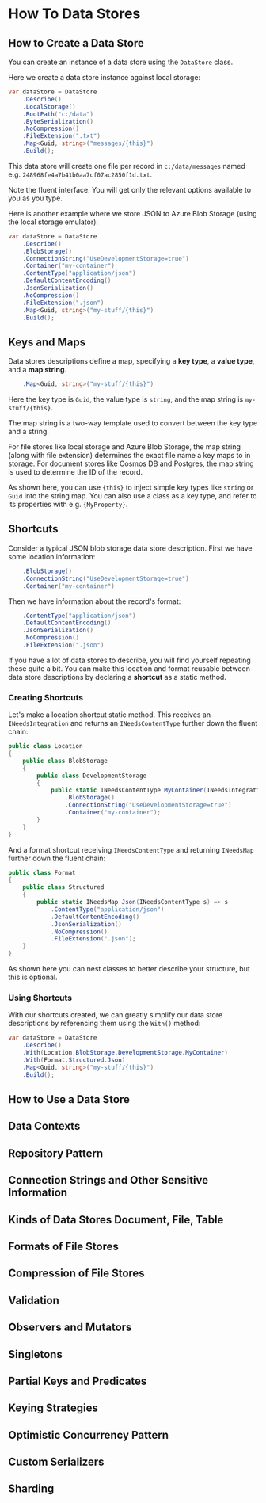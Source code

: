# How To Data Stores

## How to Create a Data Store

You can create an instance of a data store using the `DataStore` class. 

Here we create a data store instance against local storage:

```csharp
var dataStore = DataStore
    .Describe()
    .LocalStorage()
    .RootPath("c:/data")
    .ByteSerialization()
    .NoCompression()
    .FileExtension(".txt")
    .Map<Guid, string>("messages/{this}")
    .Build();
```

This data store will create one file per record in `c:/data/messages` named e.g. `248968fe4a7b41b0aa7cf07ac2850f1d.txt`.

Note the fluent interface. You will get only the relevant options available to you as you type.

Here is another example where we store JSON to Azure Blob Storage (using the local storage emulator):

```csharp
var dataStore = DataStore
    .Describe()
    .BlobStorage()
    .ConnectionString("UseDevelopmentStorage=true")
    .Container("my-container")
    .ContentType("application/json")
    .DefaultContentEncoding()
    .JsonSerialization()
    .NoCompression()
    .FileExtension(".json")
    .Map<Guid, string>("my-stuff/{this}")
    .Build();
```

## Keys and Maps

Data stores descriptions define a map, specifying a **key type**, a **value type**, and a **map string**. 

```csharp
    .Map<Guid, string>("my-stuff/{this}")
```

Here the key type is `Guid`, the value type is `string`, and the map string is `my-stuff/{this}`.

The map string is a two-way template used to convert between the key type and a string. 

For file stores like local storage and Azure Blob Storage, the map string (along with file extension)  determines the exact file name a key maps to in storage. For document stores like Cosmos DB and Postgres, the map string is used to determine the ID of the record.

As shown here, you can use `{this}` to inject simple key types like `string` or `Guid` into the string map. You can also use a class as a key type, and refer to its properties with e.g. `{MyProperty}`.

## Shortcuts

Consider a typical JSON blob storage data store description. First we have some location information:

```csharp
    .BlobStorage()
    .ConnectionString("UseDevelopmentStorage=true")
    .Container("my-container")
```

Then we have information about the record's format:

```csharp
    .ContentType("application/json")
    .DefaultContentEncoding()
    .JsonSerialization()
    .NoCompression()
    .FileExtension(".json")
```

If you have a lot of data stores to describe, you will find yourself repeating these quite a bit. You can make this location and format reusable between data store descriptions by declaring a **shortcut** as a static method. 

### Creating Shortcuts

Let's make a location shortcut static method. This receives an `INeedsIntegration` and returns an `INeedsContentType` further down the fluent chain:

```csharp
public class Location
{
    public class BlobStorage
    {
        public class DevelopmentStorage
        {
            public static INeedsContentType MyContainer(INeedsIntegration s) => s
                .BlobStorage()
                .ConnectionString("UseDevelopmentStorage=true")
                .Container("my-container");
        }
    }
}
```

And a format shortcut receiving `INeedsContentType` and returning `INeedsMap` further down the fluent chain:

```csharp
public class Format
{
    public class Structured
    {
        public static INeedsMap Json(INeedsContentType s) => s
            .ContentType("application/json")
            .DefaultContentEncoding()
            .JsonSerialization()
            .NoCompression()
            .FileExtension(".json");
    }
}
```

As shown here you can nest classes to better describe your structure, but this is optional.

### Using Shortcuts

With our shortcuts created, we can greatly simplify our data store descriptions by referencing them using the `With()` method:

```csharp
var dataStore = DataStore
    .Describe()
    .With(Location.BlobStorage.DevelopmentStorage.MyContainer)
    .With(Format.Structured.Json)
    .Map<Guid, string>("my-stuff/{this}")
    .Build();
```

## How to Use a Data Store

## Data Contexts

## Repository Pattern

## Connection Strings and Other Sensitive Information

## Kinds of Data Stores Document, File, Table

## Formats of File Stores

## Compression of File Stores

## Validation

## Observers and Mutators

## Singletons

## Partial Keys and Predicates

## Keying Strategies

## Optimistic Concurrency Pattern

## Custom Serializers

## Sharding